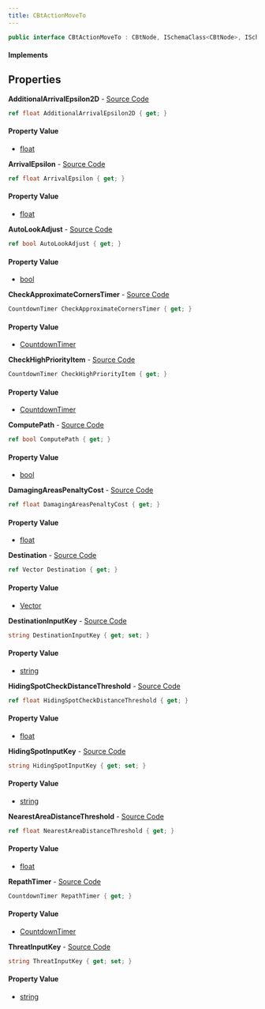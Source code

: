 ```yaml
---
title: CBtActionMoveTo
---
```


```csharp
public interface CBtActionMoveTo : CBtNode, ISchemaClass<CBtNode>, ISchemaClass<CBtActionMoveTo>, ISchemaField, ISchemaClass, INativeHandle
```

#### Implements

## Properties

**AdditionalArrivalEpsilon2D** - [Source Code](https://github.com/swiftly-solution/swiftlys2/blob/main/managed/src/SwiftlyS2.Generated/Schemas/Interfaces/CBtActionMoveTo.cs#L38)

```csharp
ref float AdditionalArrivalEpsilon2D { get; }
```

#### Property Value

- [float](https://learn.microsoft.com/dotnet/api/system.single)

**ArrivalEpsilon** - [Source Code](https://github.com/swiftly-solution/swiftlys2/blob/main/managed/src/SwiftlyS2.Generated/Schemas/Interfaces/CBtActionMoveTo.cs#L36)

```csharp
ref float ArrivalEpsilon { get; }
```

#### Property Value

- [float](https://learn.microsoft.com/dotnet/api/system.single)

**AutoLookAdjust** - [Source Code](https://github.com/swiftly-solution/swiftlys2/blob/main/managed/src/SwiftlyS2.Generated/Schemas/Interfaces/CBtActionMoveTo.cs#L24)

```csharp
ref bool AutoLookAdjust { get; }
```

#### Property Value

- [bool](https://learn.microsoft.com/dotnet/api/system.boolean)

**CheckApproximateCornersTimer** - [Source Code](https://github.com/swiftly-solution/swiftlys2/blob/main/managed/src/SwiftlyS2.Generated/Schemas/Interfaces/CBtActionMoveTo.cs#L30)

```csharp
CountdownTimer CheckApproximateCornersTimer { get; }
```

#### Property Value

- [CountdownTimer](/docs/api/shared/schemadefinitions/countdowntimer)

**CheckHighPriorityItem** - [Source Code](https://github.com/swiftly-solution/swiftlys2/blob/main/managed/src/SwiftlyS2.Generated/Schemas/Interfaces/CBtActionMoveTo.cs#L32)

```csharp
CountdownTimer CheckHighPriorityItem { get; }
```

#### Property Value

- [CountdownTimer](/docs/api/shared/schemadefinitions/countdowntimer)

**ComputePath** - [Source Code](https://github.com/swiftly-solution/swiftlys2/blob/main/managed/src/SwiftlyS2.Generated/Schemas/Interfaces/CBtActionMoveTo.cs#L26)

```csharp
ref bool ComputePath { get; }
```

#### Property Value

- [bool](https://learn.microsoft.com/dotnet/api/system.boolean)

**DamagingAreasPenaltyCost** - [Source Code](https://github.com/swiftly-solution/swiftlys2/blob/main/managed/src/SwiftlyS2.Generated/Schemas/Interfaces/CBtActionMoveTo.cs#L28)

```csharp
ref float DamagingAreasPenaltyCost { get; }
```

#### Property Value

- [float](https://learn.microsoft.com/dotnet/api/system.single)

**Destination** - [Source Code](https://github.com/swiftly-solution/swiftlys2/blob/main/managed/src/SwiftlyS2.Generated/Schemas/Interfaces/CBtActionMoveTo.cs#L22)

```csharp
ref Vector Destination { get; }
```

#### Property Value

- [Vector](/docs/api/shared/natives/vector)

**DestinationInputKey** - [Source Code](https://github.com/swiftly-solution/swiftlys2/blob/main/managed/src/SwiftlyS2.Generated/Schemas/Interfaces/CBtActionMoveTo.cs#L16)

```csharp
string DestinationInputKey { get; set; }
```

#### Property Value

- [string](https://learn.microsoft.com/dotnet/api/system.string)

**HidingSpotCheckDistanceThreshold** - [Source Code](https://github.com/swiftly-solution/swiftlys2/blob/main/managed/src/SwiftlyS2.Generated/Schemas/Interfaces/CBtActionMoveTo.cs#L40)

```csharp
ref float HidingSpotCheckDistanceThreshold { get; }
```

#### Property Value

- [float](https://learn.microsoft.com/dotnet/api/system.single)

**HidingSpotInputKey** - [Source Code](https://github.com/swiftly-solution/swiftlys2/blob/main/managed/src/SwiftlyS2.Generated/Schemas/Interfaces/CBtActionMoveTo.cs#L18)

```csharp
string HidingSpotInputKey { get; set; }
```

#### Property Value

- [string](https://learn.microsoft.com/dotnet/api/system.string)

**NearestAreaDistanceThreshold** - [Source Code](https://github.com/swiftly-solution/swiftlys2/blob/main/managed/src/SwiftlyS2.Generated/Schemas/Interfaces/CBtActionMoveTo.cs#L42)

```csharp
ref float NearestAreaDistanceThreshold { get; }
```

#### Property Value

- [float](https://learn.microsoft.com/dotnet/api/system.single)

**RepathTimer** - [Source Code](https://github.com/swiftly-solution/swiftlys2/blob/main/managed/src/SwiftlyS2.Generated/Schemas/Interfaces/CBtActionMoveTo.cs#L34)

```csharp
CountdownTimer RepathTimer { get; }
```

#### Property Value

- [CountdownTimer](/docs/api/shared/schemadefinitions/countdowntimer)

**ThreatInputKey** - [Source Code](https://github.com/swiftly-solution/swiftlys2/blob/main/managed/src/SwiftlyS2.Generated/Schemas/Interfaces/CBtActionMoveTo.cs#L20)

```csharp
string ThreatInputKey { get; set; }
```

#### Property Value

- [string](https://learn.microsoft.com/dotnet/api/system.string)

